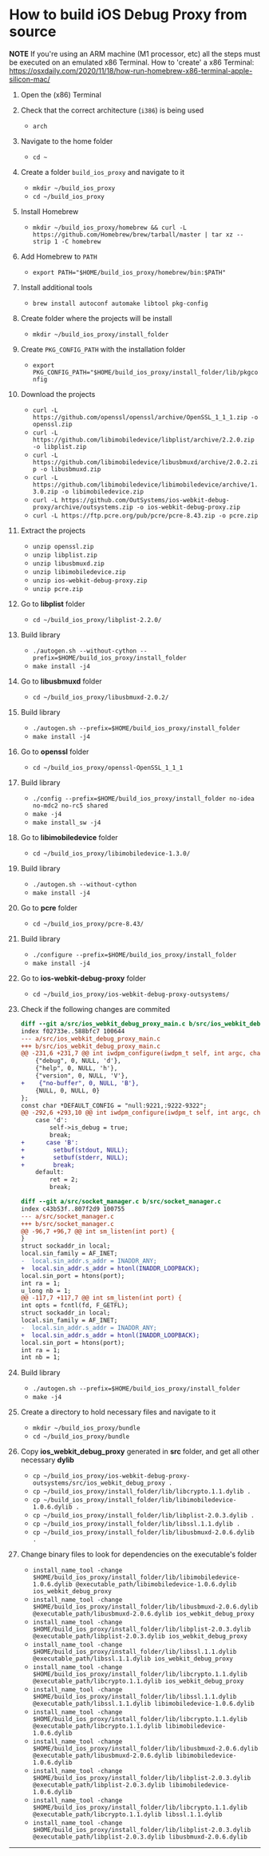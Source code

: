 # How to build iOS Debug Proxy from source

**NOTE**
If you're using an ARM machine (M1 processor, etc) all the steps must be executed on 
an emulated x86 Terminal.
How to 'create' a x86 Terminal: https://osxdaily.com/2020/11/18/how-run-homebrew-x86-terminal-apple-silicon-mac/

1. Open the (x86) Terminal

2. Check that the correct architecture (`i386`) is being used
    * `arch`

3. Navigate to the home folder
    * `cd ~`

4. Create a folder `build_ios_proxy` and navigate to it
    * `mkdir ~/build_ios_proxy`
    * `cd ~/build_ios_proxy`

5. Install Homebrew
    * `mkdir ~/build_ios_proxy/homebrew && curl -L https://github.com/Homebrew/brew/tarball/master | tar xz --strip 1 -C homebrew`

6. Add Homebrew to `PATH`
    * `export PATH="$HOME/build_ios_proxy/homebrew/bin:$PATH"`

7. Install additional tools
    * `brew install autoconf automake libtool pkg-config`

8. Create folder where the projects will be install
    * `mkdir ~/build_ios_proxy/install_folder`

9. Create `PKG_CONFIG_PATH` with the installation folder
    * `export PKG_CONFIG_PATH="$HOME/build_ios_proxy/install_folder/lib/pkgconfig`

10. Download the projects
    * `curl -L https://github.com/openssl/openssl/archive/OpenSSL_1_1_1.zip -o openssl.zip`
    * `curl -L https://github.com/libimobiledevice/libplist/archive/2.2.0.zip -o libplist.zip`
    * `curl -L https://github.com/libimobiledevice/libusbmuxd/archive/2.0.2.zip -o libusbmuxd.zip`
    * `curl -L https://github.com/libimobiledevice/libimobiledevice/archive/1.3.0.zip -o libimobiledevice.zip`
    * `curl -L https://github.com/OutSystems/ios-webkit-debug-proxy/archive/outsystems.zip -o ios-webkit-debug-proxy.zip`
    * `curl -L https://ftp.pcre.org/pub/pcre/pcre-8.43.zip -o pcre.zip`

11. Extract the projects
    * `unzip openssl.zip`
    * `unzip libplist.zip`
    * `unzip libusbmuxd.zip`
    * `unzip libimobiledevice.zip`
    * `unzip ios-webkit-debug-proxy.zip`
    * `unzip pcre.zip`

12. Go to **libplist** folder
    * `cd ~/build_ios_proxy/libplist-2.2.0/`

13. Build library
    * `./autogen.sh --without-cython --prefix=$HOME/build_ios_proxy/install_folder`
    * `make install -j4`

14. Go to **libusbmuxd** folder
    * `cd ~/build_ios_proxy/libusbmuxd-2.0.2/`

15. Build library
    * `./autogen.sh --prefix=$HOME/build_ios_proxy/install_folder`
    * `make install -j4`

16. Go to **openssl** folder
    * `cd ~/build_ios_proxy/openssl-OpenSSL_1_1_1`

17. Build library
    * `./config --prefix=$HOME/build_ios_proxy/install_folder no-idea no-mdc2 no-rc5 shared`
    * `make -j4`
    * `make install_sw -j4`

18. Go to **libimobiledevice** folder
    * `cd ~/build_ios_proxy/libimobiledevice-1.3.0/`

19. Build library
    * `./autogen.sh --without-cython`
    * `make install -j4`

20. Go to **pcre** folder
    * `cd ~/build_ios_proxy/pcre-8.43/`

21. Build library
    * `./configure --prefix=$HOME/build_ios_proxy/install_folder`
    * `make install -j4`

22. Go to **ios-webkit-debug-proxy** folder
    * `cd ~/build_ios_proxy/ios-webkit-debug-proxy-outsystems/`

23. Check if the following changes are commited
    ```diff
    diff --git a/src/ios_webkit_debug_proxy_main.c b/src/ios_webkit_debug_proxy_main.c
    index f02733e..588bfc7 100644
    --- a/src/ios_webkit_debug_proxy_main.c
    +++ b/src/ios_webkit_debug_proxy_main.c
    @@ -231,6 +231,7 @@ int iwdpm_configure(iwdpm_t self, int argc, char **argv) {
        {"debug", 0, NULL, 'd'},
        {"help", 0, NULL, 'h'},
        {"version", 0, NULL, 'V'},
    +    {"no-buffer", 0, NULL, 'B'},
        {NULL, 0, NULL, 0}
    };
    const char *DEFAULT_CONFIG = "null:9221,:9222-9322";
    @@ -292,6 +293,10 @@ int iwdpm_configure(iwdpm_t self, int argc, char **argv) {
        case 'd':
            self->is_debug = true;
            break;
    +      case 'B':
    +        setbuf(stdout, NULL);
    +        setbuf(stderr, NULL);
    +        break;
        default:
            ret = 2;
            break;
    ```

    ```diff
    diff --git a/src/socket_manager.c b/src/socket_manager.c
    index c43b53f..807f2d9 100755
    --- a/src/socket_manager.c
    +++ b/src/socket_manager.c
    @@ -96,7 +96,7 @@ int sm_listen(int port) {
    }
    struct sockaddr_in local;
    local.sin_family = AF_INET;
    -  local.sin_addr.s_addr = INADDR_ANY;
    +  local.sin_addr.s_addr = htonl(INADDR_LOOPBACK);
    local.sin_port = htons(port);
    int ra = 1;
    u_long nb = 1;
    @@ -117,7 +117,7 @@ int sm_listen(int port) {
    int opts = fcntl(fd, F_GETFL);
    struct sockaddr_in local;
    local.sin_family = AF_INET;
    -  local.sin_addr.s_addr = INADDR_ANY;
    +  local.sin_addr.s_addr = htonl(INADDR_LOOPBACK);
    local.sin_port = htons(port);
    int ra = 1;
    int nb = 1;
    ```

24. Build library
    * `./autogen.sh --prefix=$HOME/build_ios_proxy/install_folder`
    * `make -j4`

25. Create a directory to hold necessary files and navigate to it
    * `mkdir ~/build_ios_proxy/bundle`
    * `cd ~/build_ios_proxy/bundle`

26. Copy **ios_webkit_debug_proxy** generated in **src** folder, and get all other necessary **dylib**
    * `cp ~/build_ios_proxy/ios-webkit-debug-proxy-outsystems/src/ios_webkit_debug_proxy .`
    * `cp ~/build_ios_proxy/install_folder/lib/libcrypto.1.1.dylib .`
    * `cp ~/build_ios_proxy/install_folder/lib/libimobiledevice-1.0.6.dylib .`
    * `cp ~/build_ios_proxy/install_folder/lib/libplist-2.0.3.dylib .`
    * `cp ~/build_ios_proxy/install_folder/lib/libssl.1.1.dylib .`
    * `cp ~/build_ios_proxy/install_folder/lib/libusbmuxd-2.0.6.dylib .`

27. Change binary files to look for dependencies on the executable's folder
    * `install_name_tool -change $HOME/build_ios_proxy/install_folder/lib/libimobiledevice-1.0.6.dylib @executable_path/libimobiledevice-1.0.6.dylib ios_webkit_debug_proxy`
    * `install_name_tool -change $HOME/build_ios_proxy/install_folder/lib/libusbmuxd-2.0.6.dylib @executable_path/libusbmuxd-2.0.6.dylib ios_webkit_debug_proxy`
    * `install_name_tool -change $HOME/build_ios_proxy/install_folder/lib/libplist-2.0.3.dylib @executable_path/libplist-2.0.3.dylib ios_webkit_debug_proxy`
    * `install_name_tool -change $HOME/build_ios_proxy/install_folder/lib/libssl.1.1.dylib @executable_path/libssl.1.1.dylib ios_webkit_debug_proxy`
    * `install_name_tool -change $HOME/build_ios_proxy/install_folder/lib/libcrypto.1.1.dylib @executable_path/libcrypto.1.1.dylib ios_webkit_debug_proxy`
    * `install_name_tool -change $HOME/build_ios_proxy/install_folder/lib/libssl.1.1.dylib @executable_path/libssl.1.1.dylib libimobiledevice-1.0.6.dylib`
    * `install_name_tool -change $HOME/build_ios_proxy/install_folder/lib/libcrypto.1.1.dylib @executable_path/libcrypto.1.1.dylib libimobiledevice-1.0.6.dylib`
    * `install_name_tool -change $HOME/build_ios_proxy/install_folder/lib/libusbmuxd-2.0.6.dylib @executable_path/libusbmuxd-2.0.6.dylib libimobiledevice-1.0.6.dylib`
    * `install_name_tool -change $HOME/build_ios_proxy/install_folder/lib/libplist-2.0.3.dylib @executable_path/libplist-2.0.3.dylib libimobiledevice-1.0.6.dylib`
    * `install_name_tool -change $HOME/build_ios_proxy/install_folder/lib/libcrypto.1.1.dylib @executable_path/libcrypto.1.1.dylib libssl.1.1.dylib`
    * `install_name_tool -change $HOME/build_ios_proxy/install_folder/lib/libplist-2.0.3.dylib @executable_path/libplist-2.0.3.dylib libusbmuxd-2.0.6.dylib`

---
